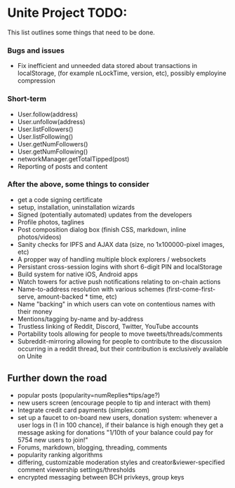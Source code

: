 # Unite Project TODO:

This list outlines some things that need to be done.

### Bugs and issues

- Fix inefficient and unneeded data stored about transactions in localStorage,
  (for example nLockTime, version, etc), possibly employine compression

### Short-term

- User.follow(address)
- User.unfollow(address)
- User.listFollowers()
- User.listFollowing()
- User.getNumFollowers()
- User.getNumFollowing()
- networkManager.getTotalTipped(post)
- Reporting of posts and content

### After the above, some things to consider

- get a code signing certificate
- setup, installation, uninstallation wizards
- Signed (potentially automated) updates from the developers
- Profile photos, taglines
- Post composition dialog box (finish CSS, markdown, inline photos/videos)
- Sanity checks for IPFS and AJAX data (size, no 1x100000-pixel images, etc)
- A propper way of handling multiple block explorers / websockets
- Persistant cross-session logins with short 6-digit PIN and localStorage
- Build system for native iOS, Android apps
- Watch towers for active push notifications relating to on-chain actions
- Name-to-address resolution with various schemes (first-come-first-serve,
  amount-backed * time, etc)
- Name "backing" in which users can vote on contentious names with their money
- Mentions/tagging by-name and by-address
- Trustless linking of Reddit, Discord, Twitter, YouTube accounts
- Portability tools allowing for people to move tweets/threads/comments
- Subreddit-mirroring allowing for people to contribute to the discussion
  occurring in a reddit thread, but their contribution is exclusively
  available on Unite

## Further down the road

- popular posts (popularity=numReplies*tips/age?)
- new users screen (encourage people to tip and interact with them)
- Integrate credit card payments (simplex.com)
- set up a faucet to on-board new users, donation system:
  whenever a user logs in (1 in 100 chance), if their balance is
  high enough they get a message asking for donations "1/10th of
  your balance could pay for 5754 new users to join!"
- Forums, markdown, blogging, threading, comments
- popularity ranking algorithms
- differing, customizable moderation styles and creator&viewer-specified comment
  viewership settings/thresholds
- encrypted messaging between BCH privkeys, group keys
